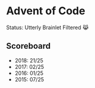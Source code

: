 # Advent of Code
Status: Utterly Brainlet Filtered :joy_cat:
## Scoreboard
- 2018: 21/25
- 2017: 02/25
- 2016: 01/25
- 2015: 07/25

